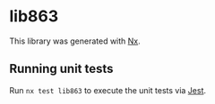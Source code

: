 # lib863

This library was generated with [Nx](https://nx.dev).

## Running unit tests

Run `nx test lib863` to execute the unit tests via [Jest](https://jestjs.io).
